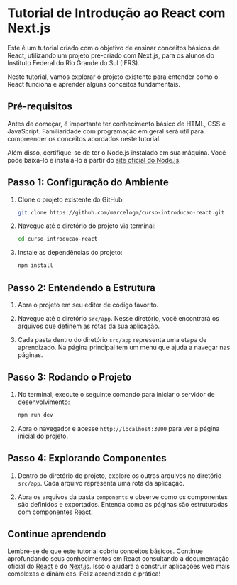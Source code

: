 # Tutorial de Introdução ao React com Next.js

Este é um tutorial criado com o objetivo de ensinar conceitos básicos de React, utilizando um projeto pré-criado com Next.js, para os alunos do Instituto Federal do Rio Grande do Sul (IFRS).

Neste tutorial, vamos explorar o projeto existente para entender como o React funciona e aprender alguns conceitos fundamentais.

## Pré-requisitos

Antes de começar, é importante ter conhecimento básico de HTML, CSS e JavaScript. Familiaridade com programação em geral será útil para compreender os conceitos abordados neste tutorial.

Além disso, certifique-se de ter o Node.js instalado em sua máquina. Você pode baixá-lo e instalá-lo a partir do [site oficial do Node.js](https://nodejs.org/).

## Passo 1: Configuração do Ambiente

1. Clone o projeto existente do GitHub:
   ```bash
   git clone https://github.com/marcelogm/curso-introducao-react.git 
   ```

2. Navegue até o diretório do projeto via terminal:
   ```bash
   cd curso-introducao-react
   ```

3. Instale as dependências do projeto:
   ```bash
   npm install
   ```

## Passo 2: Entendendo a Estrutura

1. Abra o projeto em seu editor de código favorito.

2. Navegue até o diretório `src/app`. Nesse diretório, você encontrará os arquivos que definem as rotas da sua aplicação.
 
3. Cada pasta dentro do diretório `src/app` representa uma etapa de aprendizado. Na página principal tem um menu que ajuda a navegar nas páginas.

## Passo 3: Rodando o Projeto

1. No terminal, execute o seguinte comando para iniciar o servidor de desenvolvimento:
   ```bash
   npm run dev
   ```

2. Abra o navegador e acesse `http://localhost:3000` para ver a página inicial do projeto.

## Passo 4: Explorando Componentes

1. Dentro do diretório do projeto, explore os outros arquivos no diretório `src/app`. Cada arquivo representa uma rota da aplicação.

2. Abra os arquivos da pasta `components` e observe como os componentes são definidos e exportados. Entenda como as páginas são estruturadas com componentes React.

## Continue aprendendo

Lembre-se de que este tutorial cobriu conceitos básicos. Continue aprofundando seus conhecimentos em React consultando a documentação oficial do [React](https://react.dev/learn) e do [Next.js](https://nextjs.org/). Isso o ajudará a construir aplicações web mais complexas e dinâmicas. Feliz aprendizado e prática!
